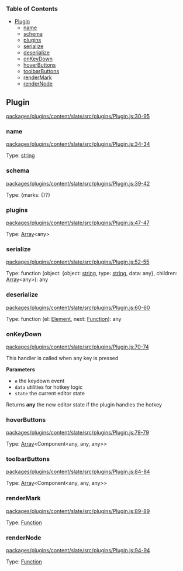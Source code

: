 <!-- Generated by documentation.js. Update this documentation by updating the source code. -->

### Table of Contents

-   [Plugin][1]
    -   [name][2]
    -   [schema][3]
    -   [plugins][4]
    -   [serialize][5]
    -   [deserialize][6]
    -   [onKeyDown][7]
    -   [hoverButtons][8]
    -   [toolbarButtons][9]
    -   [renderMark][10]
    -   [renderNode][11]

## Plugin

[packages/plugins/content/slate/src/plugins/Plugin.js:30-95][12]

### name

[packages/plugins/content/slate/src/plugins/Plugin.js:34-34][13]

Type: [string][14]

### schema

[packages/plugins/content/slate/src/plugins/Plugin.js:39-42][15]

Type: {marks: {}?}

### plugins

[packages/plugins/content/slate/src/plugins/Plugin.js:47-47][16]

Type: [Array][17]&lt;any>

### serialize

[packages/plugins/content/slate/src/plugins/Plugin.js:52-55][18]

Type: function (object: {object: [string][14], type: [string][14], data: any}, children: [Array][17]&lt;any>): any

### deserialize

[packages/plugins/content/slate/src/plugins/Plugin.js:60-60][19]

Type: function (el: [Element][20], next: [Function][21]): any

### onKeyDown

[packages/plugins/content/slate/src/plugins/Plugin.js:70-74][22]

This handler is called when any key is pressed

**Parameters**

-   `e`  the keydown event
-   `data`  utilities for hotkey logic
-   `state`  the current editor state

Returns **any** the new editor state if the plugin handles the hotkey

### hoverButtons

[packages/plugins/content/slate/src/plugins/Plugin.js:79-79][23]

Type: [Array][17]&lt;Component&lt;any, any, any>>

### toolbarButtons

[packages/plugins/content/slate/src/plugins/Plugin.js:84-84][24]

Type: [Array][17]&lt;Component&lt;any, any, any>>

### renderMark

[packages/plugins/content/slate/src/plugins/Plugin.js:89-89][25]

Type: [Function][21]

### renderNode

[packages/plugins/content/slate/src/plugins/Plugin.js:94-94][26]

Type: [Function][21]

[1]: #plugin

[2]: #name

[3]: #schema

[4]: #plugins

[5]: #serialize

[6]: #deserialize

[7]: #onkeydown

[8]: #hoverbuttons

[9]: #toolbarbuttons

[10]: #rendermark

[11]: #rendernode

[12]: https://github.com/nolandg/editor/blob/5c812a21b7c2ce1da112148678ba32ed9a293bf4/packages/plugins/content/slate/src/plugins/Plugin.js#L30-L95 "Source code on GitHub"

[13]: https://github.com/nolandg/editor/blob/5c812a21b7c2ce1da112148678ba32ed9a293bf4/packages/plugins/content/slate/src/plugins/Plugin.js#L34-L34 "Source code on GitHub"

[14]: https://developer.mozilla.org/docs/Web/JavaScript/Reference/Global_Objects/String

[15]: https://github.com/nolandg/editor/blob/5c812a21b7c2ce1da112148678ba32ed9a293bf4/packages/plugins/content/slate/src/plugins/Plugin.js#L39-L42 "Source code on GitHub"

[16]: https://github.com/nolandg/editor/blob/5c812a21b7c2ce1da112148678ba32ed9a293bf4/packages/plugins/content/slate/src/plugins/Plugin.js#L47-L47 "Source code on GitHub"

[17]: https://developer.mozilla.org/docs/Web/JavaScript/Reference/Global_Objects/Array

[18]: https://github.com/nolandg/editor/blob/5c812a21b7c2ce1da112148678ba32ed9a293bf4/packages/plugins/content/slate/src/plugins/Plugin.js#L52-L55 "Source code on GitHub"

[19]: https://github.com/nolandg/editor/blob/5c812a21b7c2ce1da112148678ba32ed9a293bf4/packages/plugins/content/slate/src/plugins/Plugin.js#L60-L60 "Source code on GitHub"

[20]: https://developer.mozilla.org/docs/Web/API/Element

[21]: https://developer.mozilla.org/docs/Web/JavaScript/Reference/Statements/function

[22]: https://github.com/nolandg/editor/blob/5c812a21b7c2ce1da112148678ba32ed9a293bf4/packages/plugins/content/slate/src/plugins/Plugin.js#L70-L74 "Source code on GitHub"

[23]: https://github.com/nolandg/editor/blob/5c812a21b7c2ce1da112148678ba32ed9a293bf4/packages/plugins/content/slate/src/plugins/Plugin.js#L79-L79 "Source code on GitHub"

[24]: https://github.com/nolandg/editor/blob/5c812a21b7c2ce1da112148678ba32ed9a293bf4/packages/plugins/content/slate/src/plugins/Plugin.js#L84-L84 "Source code on GitHub"

[25]: https://github.com/nolandg/editor/blob/5c812a21b7c2ce1da112148678ba32ed9a293bf4/packages/plugins/content/slate/src/plugins/Plugin.js#L89-L89 "Source code on GitHub"

[26]: https://github.com/nolandg/editor/blob/5c812a21b7c2ce1da112148678ba32ed9a293bf4/packages/plugins/content/slate/src/plugins/Plugin.js#L94-L94 "Source code on GitHub"

